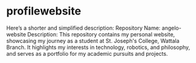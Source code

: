 # profilewebsite
 Here’s a shorter and simplified description:  Repository Name: angelo-website  Description: This repository contains my personal website, showcasing my journey as a student at St. Joseph's College, Wattala Branch. It highlights my interests in technology, robotics, and philosophy, and serves as a portfolio for my academic pursuits and projects.
